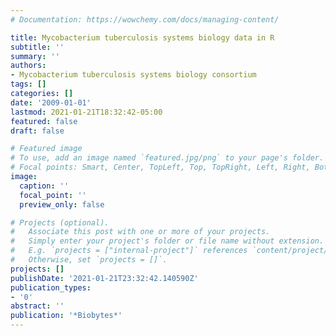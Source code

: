 ```yaml
---
# Documentation: https://wowchemy.com/docs/managing-content/

title: Mycobacterium tuberculosis systems biology data in R
subtitle: ''
summary: ''
authors:
- Mycobacterium tuberculosis systems biology consortium
tags: []
categories: []
date: '2009-01-01'
lastmod: 2021-01-21T18:32:42-05:00
featured: false
draft: false

# Featured image
# To use, add an image named `featured.jpg/png` to your page's folder.
# Focal points: Smart, Center, TopLeft, Top, TopRight, Left, Right, BottomLeft, Bottom, BottomRight.
image:
  caption: ''
  focal_point: ''
  preview_only: false

# Projects (optional).
#   Associate this post with one or more of your projects.
#   Simply enter your project's folder or file name without extension.
#   E.g. `projects = ["internal-project"]` references `content/project/deep-learning/index.md`.
#   Otherwise, set `projects = []`.
projects: []
publishDate: '2021-01-21T23:32:42.140590Z'
publication_types:
- '0'
abstract: ''
publication: '*Biobytes*'
---
```

